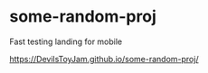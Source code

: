 # some-random-proj

Fast testing landing for mobile

https://DevilsToyJam.github.io/some-random-proj/
